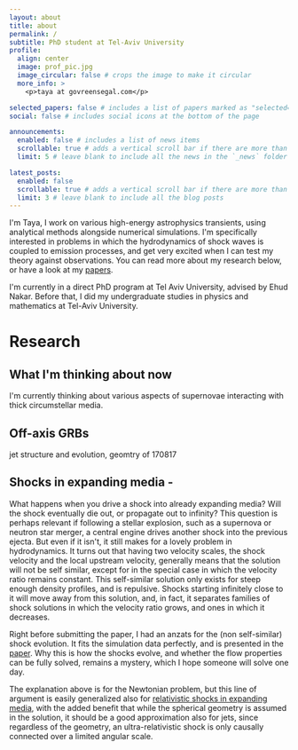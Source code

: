 ```yaml
---
layout: about
title: about
permalink: /
subtitle: PhD student at Tel-Aviv University
profile:
  align: center
  image: prof_pic.jpg
  image_circular: false # crops the image to make it circular
  more_info: >
    <p>taya at govreensegal.com</p>

selected_papers: false # includes a list of papers marked as "selected={true}"
social: false # includes social icons at the bottom of the page

announcements:
  enabled: false # includes a list of news items
  scrollable: true # adds a vertical scroll bar if there are more than 3 news items
  limit: 5 # leave blank to include all the news in the `_news` folder

latest_posts:
  enabled: false
  scrollable: true # adds a vertical scroll bar if there are more than 3 new posts items
  limit: 3 # leave blank to include all the blog posts
---
```

I'm Taya, I work on various high-energy astrophysics transients, using analytical methods alongside numerical simulations. I'm specifically interested in problems in which the hydrodynamics of shock waves is coupled to emission processes, and get very excited when I can test my theory against observations. You can read more about my research below, or have a look at my [papers](https://ui.adsabs.harvard.edu/search/fq=%7B!type%3Daqp%20v%3D%24fq_database%7D&fq_database=(database%3Aastronomy%20OR%20database%3Aphysics)&q=author%3A%22Govreen-Segal%22&sort=date%20desc%2C%20bibcode%20desc&p_=0). 

I'm currently in a direct PhD program at Tel Aviv University, advised by Ehud Nakar. Before that, I did my undergraduate studies in physics and mathematics at Tel-Aviv University. 

# Research

## What I'm thinking about now
I'm currently thinking about various aspects of supernovae interacting with thick circumstellar media. 

## Off-axis GRBs
jet structure and evolution, geomtry of 170817

## Shocks in expanding media - 
What happens when you drive a shock into already expanding media? Will the shock eventually die out, or propagate out to infinity? This question is perhaps relevant if following a stellar explosion, such as a supernova or neutron star merger, a central engine drives another shock into the previous ejecta. But even if it isn't, it still makes for a lovely problem in hydrodynamics. 
It turns out that having two velocity scales, the shock velocity and the local upstream velocity, generally means that the solution will not be self similar, except for in the special case in which the velocity ratio remains constant. This self-similar solution only exists for steep enough density profiles, and is repulsive. Shocks starting infinitely close to it will move away from this solution, and, in fact, it separates families of shock solutions in which the velocity ratio grows, and ones in which it decreases. 

Right before submitting the paper, I had an anzats for the (non self-similar) shock evolution. It fits the simulation data perfectly, and is presented in the [paper](https://ui.adsabs.harvard.edu/abs/2021ApJ...907..113G/abstract). Why this is how the shocks evolve, and whether the flow properties can be fully solved, remains a mystery, which I hope someone will solve one day. 

The explanation above is for the Newtonian problem, but this line of argument is easily generalized also for [relativistic shocks in expanding media](https://ui.adsabs.harvard.edu/abs/2024MNRAS.528..313G/abstract), with the added benefit that while the spherical geometry is assumed in the solution, it should be a good approximation also for jets, since regardless of the geometry, an ultra-relativistic shock is only causally connected over a limited angular scale. 
